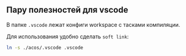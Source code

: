 ## Пару полезностей для vscode

В папке `.vscode` лежат конфиги workspace с тасками компиляции.

Для использования удобно сделать `soft link`:

```bash
ln -s ./acos/.vscode .vscode
```